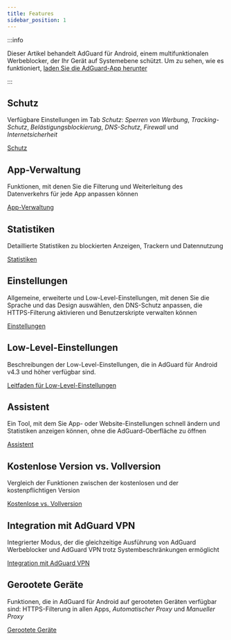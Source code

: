 ```yaml
---
title: Features
sidebar_position: 1
---
```


:::info

Dieser Artikel behandelt AdGuard für Android, einem multifunktionalen Werbeblocker, der Ihr Gerät auf Systemebene schützt. Um zu sehen, wie es funktioniert, [laden Sie die AdGuard-App herunter](https://agrd.io/download-kb-adblock)

:::

## Schutz

Verfügbare Einstellungen im Tab _Schutz_: _Sperren von Werbung_, _Tracking-Schutz_, _Belästigungsblockierung_, _DNS-Schutz_, _Firewall_ und _Internetsicherheit_

[Schutz](/adguard-for-android/features/protection/protection.md)

## App-Verwaltung

Funktionen, mit denen Sie die Filterung und Weiterleitung des Datenverkehrs für jede App anpassen können

[App-Verwaltung](/adguard-for-android/features/app-management.md)

## Statistiken

Detaillierte Statistiken zu blockierten Anzeigen, Trackern und Datennutzung

[Statistiken](/adguard-for-android/features/statistics.md)

## Einstellungen

Allgemeine, erweiterte und Low-Level-Einstellungen, mit denen Sie die Sprache und das Design auswählen, den DNS-Schutz anpassen, die HTTPS-Filterung aktivieren und Benutzerskripte verwalten können

[Einstellungen](/adguard-for-android/features/settings.md)

## Low-Level-Einstellungen

Beschreibungen der Low-Level-Einstellungen, die in AdGuard für Android v4.3 und höher verfügbar sind.

[Leitfaden für Low-Level-Einstellungen](/adguard-for-android/features/low-level-settings.md)

## Assistent

Ein Tool, mit dem Sie App- oder Website-Einstellungen schnell ändern und Statistiken anzeigen können, ohne die AdGuard-Oberfläche zu öffnen

[Assistent](/adguard-for-android/features/assistant.md)

## Kostenlose Version vs. Vollversion

Vergleich der Funktionen zwischen der kostenlosen und der kostenpflichtigen Version

[Kostenlose vs. Vollversion](/adguard-for-android/features/free-vs-full.mdx)

## Integration mit AdGuard VPN

Integrierter Modus, der die gleichzeitige Ausführung von AdGuard Werbeblocker und AdGuard VPN trotz Systembeschränkungen ermöglicht

[Integration mit AdGuard VPN](/adguard-for-android/features/integration-with-vpn.md)

## Gerootete Geräte

Funktionen, die in AdGuard für Android auf gerooteten Geräten verfügbar sind: HTTPS-Filterung in allen Apps, _Automatischer Proxy_ und _Manueller Proxy_

[Gerootete Geräte](/adguard-for-android/features/rooted.md)
